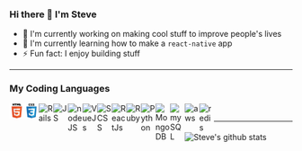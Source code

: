 ### Hi there 👋 I'm Steve

- 🔭 I'm currently working on making cool stuff to improve people's lives
- 🌱 I'm currently learning how to make a `react-native` app
- ⚡ Fun fact: I enjoy building stuff
<hr>

### My Coding Languages

<img align="left" alt="HTML5" width="26px" src="https://raw.githubusercontent.com/github/explore/80688e429a7d4ef2fca1e82350fe8e3517d3494d/topics/html/html.png"/>
<img align="left" alt="CSS3" width="26px" src="https://raw.githubusercontent.com/github/explore/80688e429a7d4ef2fca1e82350fe8e3517d3494d/topics/css/css.png"/>
<img align="left" alt="Rails" width="26px" src="https://avatars.githubusercontent.com/u/4223"/>
<img align="left" alt="JS" width="26px" src="https://upload.wikimedia.org/wikipedia/commons/6/6a/JavaScript-logo.png"/>
<img align="left" alt="nodeJS" width="26px" src="https://user-images.githubusercontent.com/4727/38117885-69734bbc-336c-11e8-8653-86b0fa071896.png"/>
<img align="left" alt="VueJs" width="26px" src="https://upload.wikimedia.org/wikipedia/commons/thumb/9/95/Vue.js_Logo_2.svg/1184px-Vue.js_Logo_2.svg.png"/>
<img align="left" alt="SCSS" width="26px" src="https://d2eip9sf3oo6c2.cloudfront.net/tags/images/000/001/057/full/scsslogo.png"/>
<img align="left" alt="ReactJs" width="26px" src="https://cdn.iconscout.com/icon/free/png-512/react-1-282599.png"/>
<img align="left" alt="Ruby" width="26px" src="https://avatars0.githubusercontent.com/u/210414?s=400&v=4"/>
<img align="left" alt="Python" width="26px" src="https://repository-images.githubusercontent.com/88345998/d0468980-4297-11ea-96fa-e9a94794209d"/>
<img align="left" alt="MongoDB" width="26px" src="https://user-images.githubusercontent.com/3984138/51425579-d3636000-1bd5-11e9-93d6-61672d44b0c0.jpg"/>
<img align="left" alt="mySQL" width="26px" src="https://pbs.twimg.com/profile_images/1255113654049128448/J5Yt92WW.png"/>
<img align="left" alt="aws" width="26px" src="https://cloudastronautblog.files.wordpress.com/2017/10/aws_logo_smile_1200x630.png?w=288&h=288&crop=1"/>
<img align="left" alt="redis" width="26px" src="https://i0.wp.com/www.tutorialsavvy.com/wp-content/uploads/2016/01/redis-logo.png?fit=308%2C260"/>

<br>
<hr>

![Steve's github stats](https://github-readme-stats.vercel.app/api?username=stevegardiner26&count_private=true&show_icons=true&theme=dracula)

<!--
**stevegardiner26/stevegardiner26** is a ✨ _special_ ✨ repository because its `README.md` (this file) appears on your GitHub profile.
[![Top Langs](https://github-readme-stats.vercel.app/api/top-langs/?username=stevegardiner26&layout=compact&langs_count=6&hide=HTML)](https://github.com/stevegardiner26/)
[![steve's wakatime stats](https://github-readme-stats.vercel.app/api/wakatime?username=stevegardiner26&layout=compact)](https://github.com/stevegardiner26)
-->
